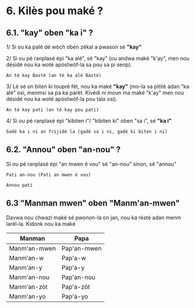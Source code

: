 # 6. Kilès pou maké ?

## 6.1. "kay" oben "ka i" ?

1/ Si ou ka palé dè wòch oben zékal a pwason sé **"kay"**

2/ Si ou pé ranplasé épi "ka alé", sé "kay" (ou andwa maké "k'ay", men nou désidé nou ka woté apòstwòf-la sa pou sa pi senp).  
```
An té kay Bastè (an té ka alé Bastè)
```

3/ Lè sé on biten ki toupré fèt, nou ka maké **"kay"** (mo-la sa pitité adan "ka alé" osi, menmsi sa pa ka parèt. Kivédi ni moun ma maké "k'ay" men nou désidé nou ka woté apòstwòf-la pou tala osi).

```
An té kay pati (an té kay pou pati)
```



4/ Si ou pé ranplasé épi "kibiten i"/ "kibiten ki" oben "sa i", sé **"ka i"**
```
Gadé ka i ni an frijidè la (gadé sa i ni, gadé ki biten i ni)
```



## 6.2.	"Annou" oben "an-nou" ?

Si ou pé ranplasé épi "an mwen é vou" sé "an-nou" sinon, sé "annou"

```
Pati an-nou (Pati an mwen é vou)
```

```
Annou pati
```

## 6.3 "Manman mwen" oben "Manm'an-mwen"

Davwa nou chwazi maké sé pwonon-la on jan, nou ka rèsté adan menm larèl-la. Kidonk nou ka maké

| Manman          | Papa        |
|-----------------|-------------|
| Manm'an-mwen    | Pap'an-mwen |
| Manm'an-w       | Pap'a-w     |
| Manm'an-y       | Pap'a-y     |
| Manm'an-nou     | Pap'an-nou  |
| Manm'an-zòt     | Pap'a-zòt   |
| Manm'an-yo      | Pap'a-yo    |



